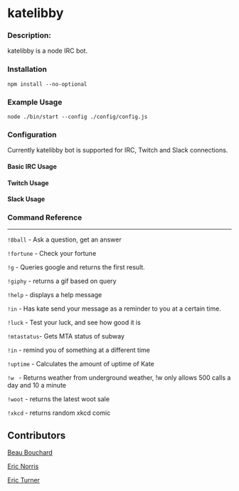 katelibby
=========


### Description:

katelibby is a node IRC bot.

### Installation

`npm install --no-optional`

### Example Usage

`node ./bin/start --config ./config/config.js`

### Configuration

Currently katelibby bot is supported for IRC, Twitch and Slack connections. 

#### Basic IRC Usage



#### Twitch Usage


#### Slack Usage


### Command Reference
---

`!8ball`    - Ask a question, get an answer

`!fortune`  - Check your fortune

`!g`        - Queries google and returns the first result.

`!giphy`    - returns a gif based on query

`!help`     - displays a help message

`!in`       - Has kate send your message as a reminder to you at a certain time.

`!luck`     - Test your luck, and see how good it is

`!mtastatus`- Gets MTA status of subway

`!in`       - remind you of something at a different time

`!uptime`   - Calculates the amount of uptime of Kate

`!w `       - Returns weather from underground weather,  !w only allows 500 calls a day and 10 a minute

`!woot`     - returns the latest woot sale

`!xkcd`     - returns random xkcd comic


## Contributors

[Beau Bouchard](https://github.com/BeauBouchard)

[Eric Norris](https://github.com/ericnorris)

[Eric Turner](https://github.com/codemuch)
